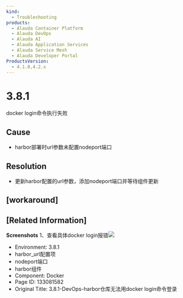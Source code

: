 ```yaml
---
kind:
  - Troubleshooting
products:
  - Alauda Container Platform
  - Alauda DevOps
  - Alauda AI
  - Alauda Application Services
  - Alauda Service Mesh
  - Alauda Developer Portal
ProductsVersion:
  - 4.1.0,4.2.x
---
```

<!-- A type of document that involves encountering a fault, diagnosing it, performing root cause analysis, and providing solutions. -->

# 3.8.1

docker login命令执行失败

## Cause
- harbor部署时url参数未配置nodeport端口

## Resolution
- 更新harbor配置的url参数，添加nodeport端口并等待组件更新

## [workaround]

## [Related Information]
**Screenshots**
1、查看具体docker login报错![](https://pro-upload-center.udeskcs.com/tid99781/1665025030_99781_2881c1_%E9%94%99%E8%AF%AF1.png?Expires=1671514989&OSSAccessKeyId=bPexlr6MCcadDhfu&Signature=WCdCnYxYLsNppoNWEW1oZ8ljn6Y%3D)
- Environment: 3.8.1
- harbor_url配置项
- nodeport端口
- harbor组件
- Component: Docker
- Page ID: 133081582
- Original Title: 3.8.1-DevOps-harbor仓库无法用docker login命令登录

